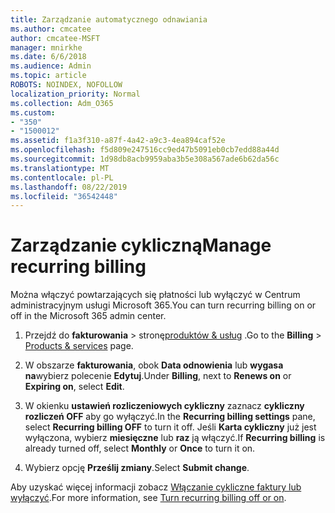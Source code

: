 ```yaml
---
title: Zarządzanie automatycznego odnawiania
ms.author: cmcatee
author: cmcatee-MSFT
manager: mnirkhe
ms.date: 6/6/2018
ms.audience: Admin
ms.topic: article
ROBOTS: NOINDEX, NOFOLLOW
localization_priority: Normal
ms.collection: Adm_O365
ms.custom:
- "350"
- "1500012"
ms.assetid: f1a3f310-a87f-4a42-a9c3-4ea894caf52e
ms.openlocfilehash: f5d809e247516cc9ed47b5091eb0cb7edd88a44d
ms.sourcegitcommit: 1d98db8acb9959aba3b5e308a567ade6b62da56c
ms.translationtype: MT
ms.contentlocale: pl-PL
ms.lasthandoff: 08/22/2019
ms.locfileid: "36542448"
---
```

# <a name="manage-recurring-billing"></a><span data-ttu-id="0525b-102">Zarządzanie cykliczną</span><span class="sxs-lookup"><span data-stu-id="0525b-102">Manage recurring billing</span></span>

<span data-ttu-id="0525b-103">Można włączyć powtarzających się płatności lub wyłączyć w Centrum administracyjnym usługi Microsoft 365.</span><span class="sxs-lookup"><span data-stu-id="0525b-103">You can turn recurring billing on or off in the Microsoft 365 admin center.</span></span>
  
1. <span data-ttu-id="0525b-104">Przejdź do **fakturowania** > stronę[produktów & usług](https://go.microsoft.com/fwlink/p/?linkid=842054) .</span><span class="sxs-lookup"><span data-stu-id="0525b-104">Go to the **Billing** > [Products & services](https://go.microsoft.com/fwlink/p/?linkid=842054) page.</span></span>

2. <span data-ttu-id="0525b-105">W obszarze **fakturowania**, obok **Data odnowienia** lub **wygasa na**wybierz polecenie **Edytuj**.</span><span class="sxs-lookup"><span data-stu-id="0525b-105">Under **Billing**, next to **Renews on** or **Expiring on**, select **Edit**.</span></span>

3. <span data-ttu-id="0525b-106">W okienku **ustawień rozliczeniowych cykliczny** zaznacz **cykliczny rozliczeń OFF** aby go wyłączyć.</span><span class="sxs-lookup"><span data-stu-id="0525b-106">In the **Recurring billing settings** pane, select **Recurring billing OFF** to turn it off.</span></span> <span data-ttu-id="0525b-107">Jeśli **Karta cykliczny** już jest wyłączona, wybierz **miesięczne** lub **raz** ją włączyć.</span><span class="sxs-lookup"><span data-stu-id="0525b-107">If **Recurring billing** is already turned off, select **Monthly** or **Once** to turn it on.</span></span>

4. <span data-ttu-id="0525b-108">Wybierz opcję **Prześlij zmiany**.</span><span class="sxs-lookup"><span data-stu-id="0525b-108">Select **Submit change**.</span></span>

<span data-ttu-id="0525b-109">Aby uzyskać więcej informacji zobacz [Włączanie cykliczne faktury lub wyłączyć](https://docs.microsoft.com/office365/admin/subscriptions-and-billing/renew-your-subscription?view=o365-worldwide#turn-recurring-billing-off-or-on).</span><span class="sxs-lookup"><span data-stu-id="0525b-109">For more information, see [Turn recurring billing off or on](https://docs.microsoft.com/office365/admin/subscriptions-and-billing/renew-your-subscription?view=o365-worldwide#turn-recurring-billing-off-or-on).</span></span>